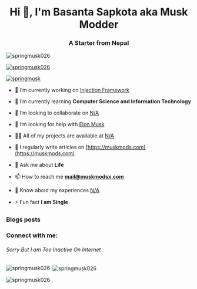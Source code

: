 <h1 align="center">Hi 👋, I'm Basanta Sapkota aka Musk Modder</h1>
<h3 align="center">A Starter from Nepal</h3>

<p align="left"> <img src="https://komarev.com/ghpvc/?username=springmusk026&label=Profile%20views&color=0e75b6&style=flat" alt="springmusk026" /> </p>

<p align="left"> <a href="https://github.com/ryo-ma/github-profile-trophy"><img src="https://github-profile-trophy.vercel.app/?username=springmusk026" alt="springmusk026" /></a> </p>

<p align="left"> <a href="https://t.me/springmusk" target="blank"><img src="https://img.shields.io/t.me/follow/springmusk?logo=telegram&style=for-the-badge" alt="springmusk" /></a> </p>

- 🔭 I’m currently working on [Injection Framework](https://github.com/springmusk026/Injector-Base)

- 🌱 I’m currently learning **Computer Science and Information Technology**

- 👯 I’m looking to collaborate on [N/A](N/A)

- 🤝 I’m looking for help with [Elon Musk](N/S)

- 👨‍💻 All of my projects are available at [N/A](N/A)

- 📝 I regularly write articles on [https://muskmods.com](https://muskmods.com)

- 💬 Ask me about **Life**

- 📫 How to reach me **mail@muskmodsx.com**

- 📄 Know about my experiences [N/A](N/A)

- ⚡ Fun fact **I am Single**

### Blogs posts
<!-- BLOG-POST-LIST:START -->
<!-- BLOG-POST-LIST:END -->

<h3 align="left">Connect with me:</h3>
<p align="left">
<h6>Sorry But I am Too Inactive On Internet</h6>
</p>

<p><img align="left" src="https://github-readme-stats.vercel.app/api/top-langs?username=springmusk026&show_icons=true&locale=en&layout=compact" alt="springmusk026" /></p>

<p>&nbsp;<img align="center" src="https://github-readme-stats.vercel.app/api?username=springmusk026&show_icons=true&locale=en" alt="springmusk026" /></p>

<p><img align="center" src="https://github-readme-streak-stats.herokuapp.com/?user=springmusk026&" alt="springmusk026" /></p>

